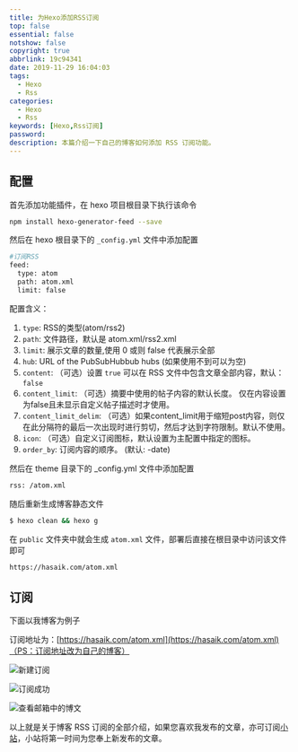 ```yaml
---
title: 为Hexo添加RSS订阅
top: false
essential: false
notshow: false
copyright: true
abbrlink: 19c94341
date: 2019-11-29 16:04:03
tags:
  - Hexo
  - Rss
categories:
  - Hexo
  - Rss
keywords: [Hexo,Rss订阅]
password:
description: 本篇介绍一下自己的博客如何添加 RSS 订阅功能。
---
```


## 配置

首先添加功能插件，在 hexo 项目根目录下执行该命令
```BASH
npm install hexo-generator-feed --save
```

然后在 hexo 根目录下的 `_config.yml` 文件中添加配置
```BASH
#订阅RSS
feed:
  type: atom
  path: atom.xml
  limit: false
```

配置含义：
1.  `type`: RSS的类型(atom/rss2)
2.  `path`: 文件路径，默认是 atom.xml/rss2.xml
3.  `limit`: 展示文章的数量,使用 0 或则 false 代表展示全部
4.  `hub`: URL of the PubSubHubbub hubs (如果使用不到可以为空)
5.  `content`: （可选）设置 `true` 可以在 RSS 文件中包含文章全部内容，默认：`false`
6.  `content_limit`: （可选）摘要中使用的帖子内容的默认长度。 仅在内容设置为false且未显示自定义帖子描述时才使用。
7.  `content_limit_delim`: （可选）如果content_limit用于缩短post内容，则仅在此分隔符的最后一次出现时进行剪切，然后才达到字符限制。默认不使用。
8.  `icon`: （可选）自定义订阅图标，默认设置为主配置中指定的图标。
9.  `order_by`: 订阅内容的顺序。 (默认: -date)

然后在 theme 目录下的 _config.yml 文件中添加配置
```BASH
rss: /atom.xml
```

随后重新生成博客静态文件
```BASH
$ hexo clean && hexo g
```

在 `public` 文件夹中就会生成 `atom.xml` 文件，部署后直接在根目录中访问该文件即可
```BASH
https://hasaik.com/atom.xml
```

## 订阅

下面以我博客为例子

订阅地址为：[https://hasaik.com/atom.xml](https://hasaik.com/atom.xml)（PS：订阅地址改为自己的博客）

![新建订阅](https://s2.ax1x.com/2019/11/29/QAuHOO.png)

![订阅成功](https://s2.ax1x.com/2019/11/29/QAKg3t.png)

![查看邮箱中的博文](https://s2.ax1x.com/2019/11/29/QAKqg0.png)

以上就是关于博客 RSS 订阅的全部介绍，如果您喜欢我发布的文章，亦可订阅[小站](https://mailchi.mp/3ca18a2a9749/xuxuy)，小站将第一时间为您奉上新发布的文章。
